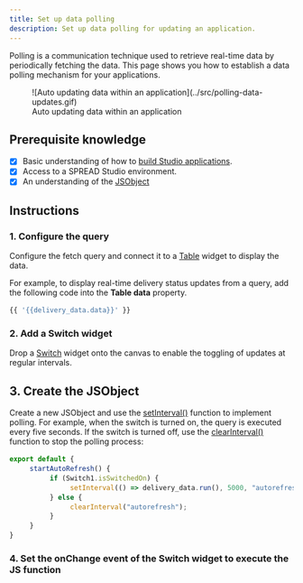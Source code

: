 ```yaml
---
title: Set up data polling
description: Set up data polling for updating an application.
---
```


<!--
README

For guidance on how to write documenation, see https://dev.stage.spread.ai/docs/contributor/guide.html. Contact Documentation when this document is ready for review.
-->

Polling is a communication technique used to retrieve real-time data by periodically fetching the data. This page shows you how to establish a data polling mechanism for your applications.

<figure markdown="span">
     ![Auto updating data within an application](../src/polling-data-updates.gif)
     <figcaption>Auto updating data within an application</figcaption>
</figure>

## Prerequisite knowledge

- [x] Basic understanding of how to [build Studio applications](../creating-studio-applications.md).
- [x] Access to a SPREAD Studio environment.
- [x] An understanding of the [JSObject](/writing-code-in-studio/using-jsobjects.md)

## Instructions

### 1. Configure the query

Configure the fetch query and connect it to a [Table](../reference/widgets/table.md) widget to display the data.

For example, to display real-time delivery status updates from a query, add the following code into the **Table data** property.

```js
{{ '{{delivery_data.data}}' }}
```

### 2. Add a Switch widget

Drop a [Switch](../reference/widgets/switch.md) widget onto the canvas to enable the toggling of updates at regular intervals.

## 3. Create the JSObject

Create a new JSObject and use the [setInterval()](../reference/framework/global-functions.md#setInterval) function to implement polling. For example, when the switch is turned on, the query is executed every five seconds. If the switch is turned off, use the [clearInterval()](../reference/framework/global-functions.md#clearInterval) function to stop the polling process:

```js
export default {
     startAutoRefresh() {
          if (Switch1.isSwitchedOn) {
               setInterval(() => delivery_data.run(), 5000, "autorefresh");
          } else {
               clearInterval("autorefresh");
          }
     }
}
```

### 4. Set the **onChange** event of the Switch widget to execute the JS function

